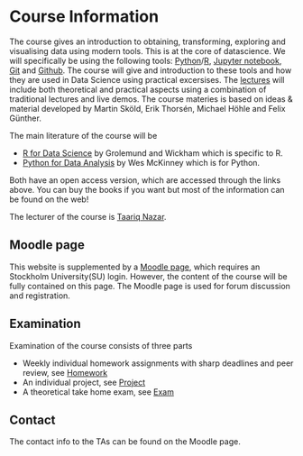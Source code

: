 # Course Information
The course gives an introduction to obtaining, transforming, exploring and visualising data using modern tools.
This is at the core of datascience. We will specifically be using the following tools: [Python]()/[R](), [Jupyter
notebook](), [Git]() and [Github](). The course will give and introduction to these tools and how they are
used in Data Science using practical excersises. The [lectures](/lectures) will
include both theoretical and practical aspects using a combination of traditional lectures 
and live demos. The course materies is based on ideas & material developed by Martin Sköld, Erik Thorsén, Michael Höhle and Felix Günther.

The main literature of the course will be 
- [R for Data
Science](https://r4ds.had.co.nz/introduction.html) by Grolemund and Wickham which is specific to R.
- [Python for Data Analysis](https://wesmckinney.com/book/) by Wes McKinney which is for Python. 

Both have an open access version, which are accessed through the links above.
You can buy the books if you want but most of the information can be found on
the web!

The lecturer of the course is [Taariq Nazar](https://www.su.se/english/profiles/tana2011-1.618737).

## Moodle page
This website is supplemented by a [Moodle page](https://kurser.math.su.se/course/view.php?id=1333), which requires an Stockholm
University(SU) login. However, the content of the course will be fully contained on this page. The Moodle page
is used for forum discussion and registration.

## Examination
Examination of the course consists of three parts
- Weekly individual homework assignments with sharp deadlines and peer review,
  see [Homework](/homework)
- An individual project, see [Project](/project)
- A theoretical take home exam, see [Exam](/exam)

## Contact
The contact info to the TAs can be found on the Moodle page.
